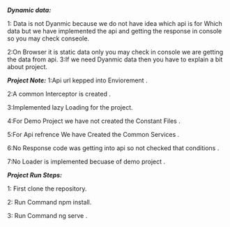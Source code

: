 ***Dynamic data:***

 1: Data is not Dyanmic because we do not have idea which api is for Which data but we have implemented the api and getting the response in console so you may check conseole.

 2:On Browser it is static data only you may check in console we are getting the data from api.
 3:If we need Dyanmic data then you have to explain a bit about project.


***Project Note:***
1:Api url kepped into Enviorement .

2:A common Interceptor is created .

3:Implemented lazy Loading for the project.

4:For Demo Project we have not created the Constant Files .

5:For Api refrence We have Created the Common Services .

6:No Response code was getting into api so not checked that conditions .

7:No Loader is implemented becuase of demo project .



***Project Run Steps:***

1: First clone the repository.

2: Run Command  npm install.

3: Run Command ng serve .



